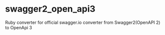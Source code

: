 # swagger2_open_api3
Ruby converter for official swagger.io converter from Swagger2(OpenAPI 2) to OpenApi 3
